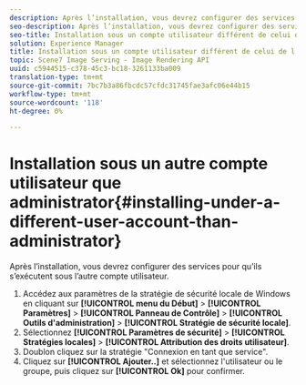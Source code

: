 ```yaml
---
description: Après l’installation, vous devrez configurer des services pour qu’ils s’exécutent sous l’autre compte utilisateur.
seo-description: Après l’installation, vous devrez configurer des services pour qu’ils s’exécutent sous l’autre compte utilisateur.
seo-title: Installation sous un compte utilisateur différent de celui de l’administrateur
solution: Experience Manager
title: Installation sous un compte utilisateur différent de celui de l’administrateur
topic: Scene7 Image Serving - Image Rendering API
uuid: c5944515-c378-45c3-bc18-3261133ba009
translation-type: tm+mt
source-git-commit: 7bc7b3a86fbcdc57cfdc31745fae3afc06e44b15
workflow-type: tm+mt
source-wordcount: '118'
ht-degree: 0%

---
```



# Installation sous un autre compte utilisateur que administrator{#installing-under-a-different-user-account-than-administrator}

Après l’installation, vous devrez configurer des services pour qu’ils s’exécutent sous l’autre compte utilisateur.

1. Accédez aux paramètres de la stratégie de sécurité locale de Windows en cliquant sur **[!UICONTROL menu du Début]** > **[!UICONTROL Paramètres]** > **[!UICONTROL Panneau de Contrôle]** > **[!UICONTROL Outils d&#39;administration]** > **[!UICONTROL Stratégie de sécurité locale]**.
1. Sélectionnez **[!UICONTROL Paramètres de sécurité]** > **[!UICONTROL Stratégies locales]** > **[!UICONTROL Attribution des droits utilisateur]**.
1. Doublon cliquez sur la stratégie &quot;Connexion en tant que service&quot;.
1. Cliquez sur **[!UICONTROL Ajouter..]** et sélectionnez l&#39;utilisateur ou le groupe, puis cliquez sur **[!UICONTROL Ok]** pour confirmer.
